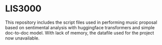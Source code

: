 # LIS3000

This repository includes the script files used in performing music proposal based on sentimental analysis with huggingface transformers and simple doc-to-doc model.
With lack of memory, the datafile used for the project now unavailable.

